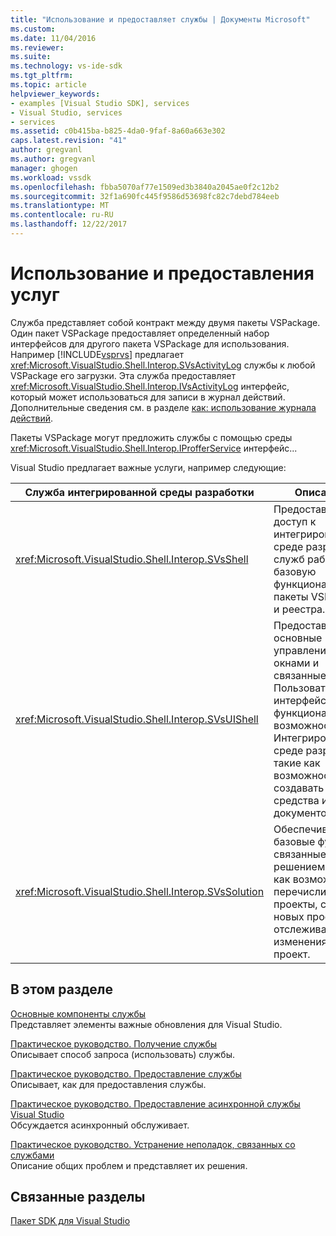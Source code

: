 ```yaml
---
title: "Использование и предоставляет службы | Документы Microsoft"
ms.custom: 
ms.date: 11/04/2016
ms.reviewer: 
ms.suite: 
ms.technology: vs-ide-sdk
ms.tgt_pltfrm: 
ms.topic: article
helpviewer_keywords:
- examples [Visual Studio SDK], services
- Visual Studio, services
- services
ms.assetid: c0b415ba-b825-4da0-9faf-8a60a663e302
caps.latest.revision: "41"
author: gregvanl
ms.author: gregvanl
manager: ghogen
ms.workload: vssdk
ms.openlocfilehash: fbba5070af77e1509ed3b3840a2045ae0f2c12b2
ms.sourcegitcommit: 32f1a690fc445f9586d53698fc82c7debd784eeb
ms.translationtype: MT
ms.contentlocale: ru-RU
ms.lasthandoff: 12/22/2017
---
```

# <a name="using-and-providing-services"></a>Использование и предоставления услуг
Служба представляет собой контракт между двумя пакеты VSPackage. Один пакет VSPackage предоставляет определенный набор интерфейсов для другого пакета VSPackage для использования. Например [!INCLUDE[vsprvs](../code-quality/includes/vsprvs_md.md)] предлагает <xref:Microsoft.VisualStudio.Shell.Interop.SVsActivityLog> службы к любой VSPackage его загрузки. Эта служба предоставляет <xref:Microsoft.VisualStudio.Shell.Interop.IVsActivityLog> интерфейс, который может использоваться для записи в журнал действий. Дополнительные сведения см. в разделе [как: использование журнала действий](../extensibility/how-to-use-the-activity-log.md).  
  
 Пакеты VSPackage могут предложить службы с помощью среды <xref:Microsoft.VisualStudio.Shell.Interop.IProfferService> интерфейс...  
  
 Visual Studio предлагает важные услуги, например следующие:  
  
|Служба интегрированной среды разработки|Описание:|  
|-----------------|-----------------|  
|<xref:Microsoft.VisualStudio.Shell.Interop.SVsShell>|Предоставляет доступ к интегрированной среде разработки служб работы с базовую функциональность, пакеты VSPackage и реестра.|  
|<xref:Microsoft.VisualStudio.Shell.Interop.SVsUIShell>|Предоставляет основные управления окнами и связанные с Пользовательским интерфейсом функциональных возможностей в Интегрированной среде разработки, такие как возможность создавать средства и окна документов.|  
|<xref:Microsoft.VisualStudio.Shell.Interop.SVsSolution>|Обеспечивает базовые функции, связанные с решением, такие как возможность перечислить проекты, создание новых проектов и отслеживать изменения в проект.|  
  
## <a name="in-this-section"></a>В этом разделе  
 [Основные компоненты службы](../extensibility/internals/service-essentials.md)  
 Представляет элементы важные обновления для Visual Studio.  
  
 [Практическое руководство. Получение службы](../extensibility/how-to-get-a-service.md)  
 Описывает способ запроса (использовать) службы.  
  
 [Практическое руководство. Предоставление службы](../extensibility/how-to-provide-a-service.md)  
 Описывает, как для предоставления службы.  
  
 [Практическое руководство. Предоставление асинхронной службы Visual Studio](../extensibility/how-to-provide-an-asynchronous-visual-studio-service.md)  
 Обсуждается асинхронный обслуживает.  
  
 [Практическое руководство. Устранение неполадок, связанных со службами](../extensibility/how-to-troubleshoot-services.md)  
 Описание общих проблем и представляет их решения.  
  
## <a name="related-sections"></a>Связанные разделы  
 [Пакет SDK для Visual Studio](../extensibility/visual-studio-sdk.md)